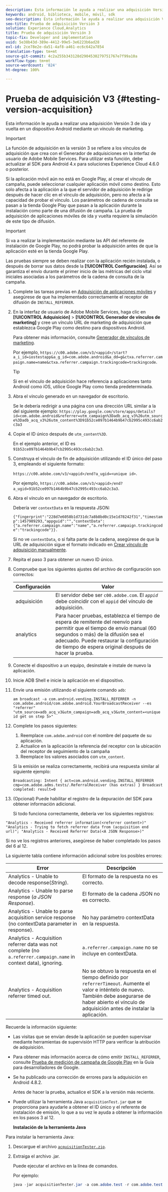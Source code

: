 ```yaml
---
description: Esta información le ayuda a realizar una adquisición Versión 3 de ida y vuelta en un dispositivo Android mediante un vínculo de marketing.
keywords: android, biblioteca, mobile, móvil, sdk
seo-description: Esta información le ayuda a realizar una adquisición Versión 3 de ida y vuelta en un dispositivo Android mediante un vínculo de marketing.
seo-title: Prueba de adquisición Versión 3
solution: Experience Cloud,Analytics
title: Prueba de adquisición Versión 3
topic-fix: Developer and implementation
uuid: 5e38b43d-389e-4412-99e5-3e6223b6ad28
exl-id: 2ce78e2e-da51-4af8-a461-ec6c642a7854
translation-type: tm+mt
source-git-commit: 4c2a255b343128d2904530279751767e7f99a10a
workflow-type: tm+mt
source-wordcount: '824'
ht-degree: 100%

---
```


# Prueba de adquisición V3 {#testing-version-acquisition}

Esta información le ayuda a realizar una adquisición Versión 3 de ida y vuelta en un dispositivo Android mediante un vínculo de marketing.

>[!IMPORTANT]
>
>La función de adquisición en la versión 3 se refiere a los vínculos de adquisición que crea con el Generador de adquisiciones en la interfaz de usuario de Adobe Mobile Services. Para utilizar esta función, debe actualizar al SDK para Android 4.x para soluciones Experience Cloud 4.6.0 o posterior.

Si la aplicación móvil aún no está en Google Play, al crear el vínculo de campaña, puede seleccionar cualquier aplicación móvil como destino. Esto solo afecta a la aplicación a la que el servidor de adquisición le redirige después de hacer clic en el vínculo de adquisición, pero no afecta a la capacidad de probar el vínculo. Los parámetros de cadena de consulta se pasan a la tienda Google Play que pasan a la aplicación durante la instalación como parte de una difusión de campaña. La prueba de adquisición de aplicaciones móviles de ida y vuelta requiere la simulación de este tipo de difusión.

>[!IMPORTANT]
>
>Si va a realizar la implementación mediante las API del referente de instalación de Google Play, no podrá probar la adquisición antes de que la aplicación esté en la tienda Google Play.

Las pruebas siempre se deben realizar con la aplicación recién instalada, o después de borrar sus datos desde la **[!UICONTROL Configuración]**. Así se garantiza el envío durante el primer inicio de las métricas del ciclo vital iniciales asociadas a los parámetros de la cadena de consulta de la campaña.

1. Complete las tareas previas en [Adquisición de aplicaciones móviles](/help/android/acquisition-main/acquisition.md) y asegúrese de que ha implementado correctamente el receptor de difusión de `INSTALL_REFERRER`.

1. En la interfaz de usuario de Adobe Mobile Services, haga clic en **[!UICONTROL Adquisición]** > **[!UICONTROL Generador de vínculos de marketing]** y cree un vínculo URL de marketing de adquisición que establezca Google Play como destino para dispositivos Android.

   Para obtener más información, consulte [Generador de vínculos de marketing](/help/using/acquisition-main/c-marketing-links-builder/c-marketing-links-builder.md).

   Por ejemplo, `https://c00.adobe.com/v3/<appid>/start?a_i_id=iostestapp&a_g_id=com.adobe.android&a_dd=g&ctxa.referrer.campaign.name=name&ctxa.referrer.campaign.trackingcode=trackingcode`.

   >[!TIP]
   >
   >Si en el vínculo de adquisición hace referencia a aplicaciones tanto Android como iOS, utilice Google Play como tienda predeterminada.

1. Abra el vínculo generado en un navegador de escritorio.

   Se le debería redirigir a una página con una dirección URL similar a la del siguiente ejemplo:
   `https://play.google.com/store/apps/details?id=com.adobe.android&referrer=utm_campaign%3Dadb_acq_v3%26utm_source%3Dadb_acq_v3%26utm_content%3D91b52ce097b1464b9b47cb2995c493cc6ab2c3a3`

1. Copie el ID único después de `utm_content%3D`.

   En el ejemplo anterior, el ID es `91b52ce097b1464b9b47cb2995c493cc6ab2c3a3`.

1. Construya el vínculo de fin de adquisición utilizando el ID único del paso 3, empleando el siguiente formato:

   `https://c00.adobe.com/v3/<appid>/end?a_ugid=<unique id>`.

   Por ejemplo, `https://c00.adobe.com/v3/<appid>/end?a_ugid=91b52ce097b1464b9b47cb2995c493cc6ab2c3a3`.

1. Abra el vínculo en un navegador de escritorio.

   Debería ver `contextData` en la respuesta JSON:

   `{"fingerprint":"228d7e6058b1d731dc7a8b8bd0c15e1d78242f31","timestamp":1457989293,"appguid":"","contextData":{"a.referrer.campaign.name":"name","a.referrer.campaign.trackingcode":"trackingcode"}}.`

   Si no ve `contextData`, o si falta parte de la cadena, asegúrese de que la URL de adquisición sigue el formato indicado en [Crear vínculo de adquisición manualmente](/help/using/acquisition-main/c-marketing-links-builder/acquisition-link-manual.md).
1. Repita el paso 3 para obtener un nuevo ID único.
1. Compruebe que los siguientes ajustes del archivo de configuración son correctos:

   | Configuración | Valor |
   |--- |--- |
   | adquisición | El servidor debe ser `c00.adobe.com`. El *`appid`* debe coincidir con el `appid` del vínculo de adquisición. |
   | analytics | Para hacer pruebas, establezca el tiempo de espera de remitente del reenvío para permitir que el tiempo de envío manual (60 segundos o más) de la difusión sea el adecuado. Puede restaurar la configuración de tiempo de espera original después de hacer la prueba. |

1. Conecte el dispositivo a un equipo, desinstale e instale de nuevo la aplicación.
1. Inicie ADB Shell e inicie la aplicación en el dispositivo.
1. Envíe una emisión utilizando el siguiente comando `adb`:

   `am broadcast -a com.android.vending.INSTALL_REFERRER -n com.adobe.android/com.adobe.android.YourBroadcastReceiver --es "referrer" "utm_source=adb_acq_v3&utm_campaign=adb_acq_v3&utm_content=<unique id get on step 5>"`

1. Complete los pasos siguientes:
   1. Reemplace `com.adobe.android` con el nombre del paquete de su aplicación.
   1. Actualice en la aplicación la referencia del receptor con la ubicación del receptor de seguimiento de la campaña
   1. Reemplace los valores asociados con `utm_content`.

   Si la emisión se realiza correctamente, recibirá una respuesta similar al siguiente ejemplo:

   `Broadcasting: Intent
{ act=com.android.vending.INSTALL_REFERRER cmp=com.adobe.adms.tests/.ReferralReceiver (has extras) }
Broadcast completed: result=0`

1. (Opcional) Puede habilitar el registro de la depuración del SDK para obtener información adicional.

   Si todo funciona correctamente, debería ver los siguientes registros:

`"Analytics - Received referrer information(<referrer content>)"   "Analytics - Trying to fetch referrer data from (acquisition end url)"; "Analytics - Received Referrer Data(<A JSON Response>)"`

Si no ve los registros anteriores, asegúrese de haber completado los pasos del 6 al 12.

La siguiente tabla contiene información adicional sobre los posibles errores:

| Error | Descripción |
|--- |--- |
| Analytics - Unable to decode response(*String*). | El formato de la respuesta no es correcto. |
| Analytics - Unable to parse response (*a JSON Response*). | El formato de la cadena JSON no es correcto. |
| Analytics - Unable to parse acquisition service response (no contextData parameter in response). | No hay parámetro contextData en la respuesta. |
| Analytics - Acquisition referrer data was not complete (no `a.referrer.campaign.name` in context data), ignoring. | `a.referrer.campaign.name`  no se incluye en contextData. |
| Analytics - Acquisition referrer timed out. | No se obtuvo la respuesta en el tiempo definido por `referrerTimeout`. Aumente el valor e inténtelo de nuevo.  También debe asegurarse de haber abierto el vínculo de adquisición antes de instalar la aplicación. |

Recuerde la información siguiente:

* Las visitas que se envían desde la aplicación se pueden supervisar mediante herramientas de supervisión HTTP para verificar la atribución de adquisición.
* Para obtener más información acerca de cómo emitir `INSTALL_REFERRER`, consulte [Prueba de medición de campaña de Google Play](https://developers.google.com/analytics/solutions/testing-play-campaigns) en la Guía para desarrolladores de Google.

* Se ha publicado una corrección de errores para la adquisición en Android 4.8.2.

   Antes de hacer la prueba, actualice el SDK a la versión más reciente.

* Puede utilizar la herramienta Java `acquisitionTest.jar` que se proporciona para ayudarle a obtener el ID único y el referente de instalación de emisión, lo que a su vez le ayuda a obtener la información en los pasos 3 al 12.

   **Instalación de la herramienta Java**

Para instalar la herramienta Java:

1. Descargue el archivo [`acquisitionTester.zip`](/help/android/assets/acquisitionTester.zip).

1. Extraiga el archivo .jar.

   Puede ejecutar el archivo en la línea de comandos.

   Por ejemplo:

   ```java
   java -jar acquisitionTester.jar -a com.adobe.test -r com.adobe.test.ReferrerReceiver -l "https://c00.adobe.com/v3/appid/start?a_i_id=123456&a_g_id=com.adobe.test&a_dd=i&ctxa.referrer.campaign.name=name&ctxa.referrer.campaign.trackingcode=1234
   ```

